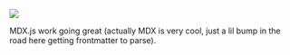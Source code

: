 ![](https://db-feed.s3.amazonaws.com/legacy/Screen_Shot_2019_05_06_at_3_34_07_PM-1557171297186.png)

MDX.js work going great (actually MDX is very cool, just a lil bump in the road here getting frontmatter to parse).
